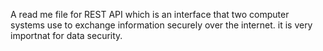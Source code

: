 A read me file for REST API which is an interface that two computer systems use to exchange information securely over the internet. it is very importnat for data security.
